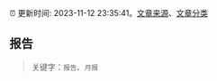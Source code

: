 :alarm_clock: 更新时间: 2023-11-12 23:35:41。[文章来源](/README.md)、[文章分类](/TAGS.md)

## 报告


> 关键字：`报告`、`月报`



